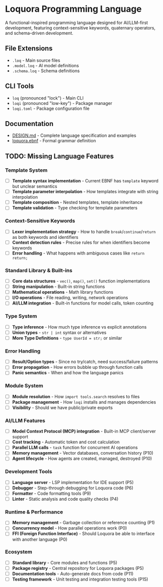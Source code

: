 # Loquora Programming Language

A functional-inspired programming language designed for AI/LLM-first development, featuring context-sensitive keywords, quaternary operators, and schema-driven development.

## File Extensions
- `.loq` - Main source files
- `.model.loq` - AI model definitions
- `.schema.loq` - Schema definitions

## CLI Tools
- `loq` (pronounced "lock") - Main CLI
- `loqi` (pronounced "low-key") - Package manager
- `loqi.toml` - Package configuration file

## Documentation
- [DESIGN.md](DESIGN.md) - Complete language specification and examples
- [loquora.ebnf](loquora.ebnf) - Formal grammar definition

## TODO: Missing Language Features

### Template System
- [ ] **Template syntax implementation** - Current EBNF has `template` keyword but unclear semantics
- [ ] **Template parameter interpolation** - How templates integrate with string interpolation
- [ ] **Template composition** - Nested templates, template inheritance
- [ ] **Template validation** - Type checking for template parameters

### Context-Sensitive Keywords
- [ ] **Lexer implementation strategy** - How to handle `break`/`continue`/`return` as both keywords and identifiers
- [ ] **Context detection rules** - Precise rules for when identifiers become keywords
- [ ] **Error handling** - What happens with ambiguous cases like `return return;`

### Standard Library & Built-ins
- [ ] **Core data structures** - `vec()`, `map()`, `set()` function implementations
- [ ] **String manipulation** - Built-in string functions
- [ ] **Mathematical operations** - Math library functions
- [ ] **I/O operations** - File reading, writing, network operations
- [ ] **AI/LLM integration** - Built-in functions for model calls, token counting

### Type System
- [ ] **Type inference** - How much type inference vs explicit annotations
- [ ] **Union types** - `str | int` syntax or alternatives
- [ ] **More Type Definitions** - `type UserId = str;` or similar

### Error Handling
- [ ] **Result/Option types** - Since no try/catch, need success/failure patterns
- [ ] **Error propagation** - How errors bubble up through function calls
- [ ] **Panic semantics** - When and how the language panics

### Module System
- [ ] **Module resolution** - How `import tools.search` resolves to files
- [ ] **Package management** - How `loqi` installs and manages dependencies
- [ ] **Visibility** - Should we have public/private exports

### AI/LLM Features
- [ ] **Model Context Protocol (MCP) integration** - Built-in MCP client/server support
- [ ] **Cost tracking** - Automatic token and cost calculation
- [ ] **Parallel LLM calls** - `task` function for concurrent AI operations
- [ ] **Memory management** - Vector databases, conversation history (P10)
- [ ] **Agent lifecycle** - How agents are created, managed, destroyed (P10)

### Development Tools
- [ ] **Language server** - LSP implementation for IDE support (P5)
- [ ] **Debugger** - Step-through debugging for Loquora code (P6)
- [ ] **Formatter** - Code formatting tools (P9)
- [ ] **Linter** - Static analysis and code quality checks (P4)

### Runtime & Performance
- [ ] **Memory management** - Garbage collection or reference counting (P1)
- [ ] **Concurrency model** - How parallel operations work (P0)
- [ ] **FFI (Foreign Function Interface)** - Should Loquora be able to interface with another language (P0)

### Ecosystem
- [ ] **Standard library** - Core modules and functions (P5)
- [ ] **Package registry** - Central repository for Loquora packages (P5)
- [ ] **Documentation tools** - Auto-generate docs from code (P11)
- [ ] **Testing framework** - Unit testing and integration testing tools (P15)
